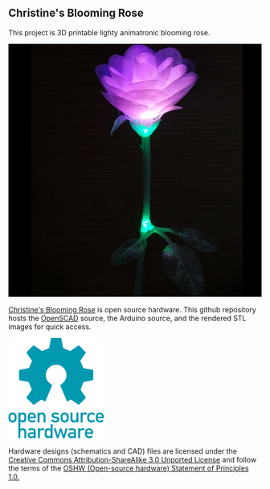 ## Christine's Blooming Rose

This project is 3D printable lighty animatronic blooming rose.

![rose.png](images/rose.png)

[Christine's Blooming Rose](https://hackaday.io/project/163866-christines-blooming-rose) is open source hardware. This github repository hosts the [OpenSCAD](http://www.openscad.org) source, the Arduino source, and the rendered STL images for quick access.

![oshw-logo-200-px.png](images/oshw-logo-200-px.png)

Hardware designs (schematics and CAD) files are licensed under the [Creative Commons Attribution-ShareAlike 3.0 Unported License](http://creativecommons.org/licenses/by-sa/3.0/) and follow the terms of the [OSHW (Open-source hardware) Statement of Principles 1.0.](http://freedomdefined.org/OSHW)

